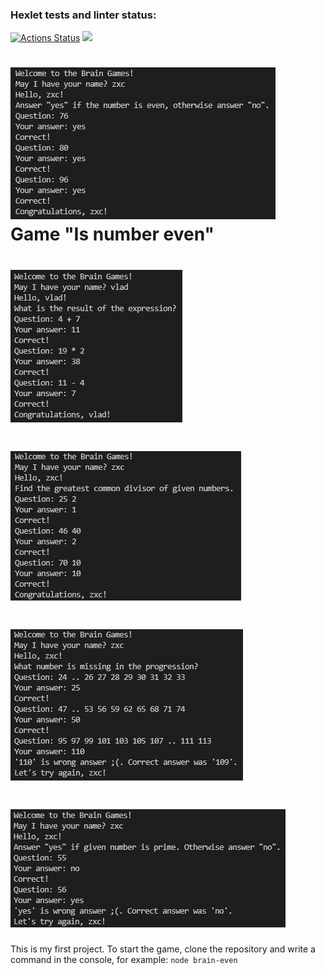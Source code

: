 ### Hexlet tests and linter status:
[![Actions Status](https://github.com/kawasakidrip/frontend-project-44/workflows/hexlet-check/badge.svg)](https://github.com/kawasakidrip/frontend-project-44/actions)
<a href="https://codeclimate.com/github/kawasakidrip/frontend-project-44/maintainability"><img src="https://api.codeclimate.com/v1/badges/61dd95e0ac7d33f8e4ac/maintainability" /></a>
# ![Game "Is number even"](/images/even.jpg) Game "Is number even"
# ![Game "Calculations"](/images/calc.jpg)
# ![Game "Greatest common divisor"](/images/gcd.jpg)
# ![Game "Arithmetical progression"](/images/progression.jpg)
# ![Game "Is number prime"](/images/prime.jpg)

This is my first project.
To start the game, clone the repository and write a command in the console, for example:
`node brain-even`
